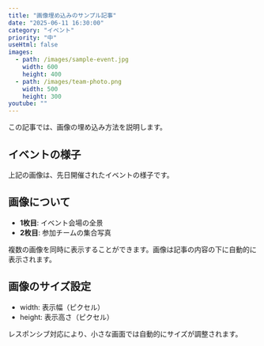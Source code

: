 ```yaml
---
title: "画像埋め込みのサンプル記事"
date: "2025-06-11 16:30:00"
category: "イベント"
priority: "中"
useHtml: false
images:
  - path: /images/sample-event.jpg
    width: 600
    height: 400
  - path: /images/team-photo.png
    width: 500
    height: 300
youtube: ""
---
```


この記事では、画像の埋め込み方法を説明します。

## イベントの様子

上記の画像は、先日開催されたイベントの様子です。

## 画像について

- **1枚目**: イベント会場の全景
- **2枚目**: 参加チームの集合写真

複数の画像を同時に表示することができます。画像は記事の内容の下に自動的に表示されます。

## 画像のサイズ設定

- width: 表示幅（ピクセル）
- height: 表示高さ（ピクセル）

レスポンシブ対応により、小さな画面では自動的にサイズが調整されます。 
